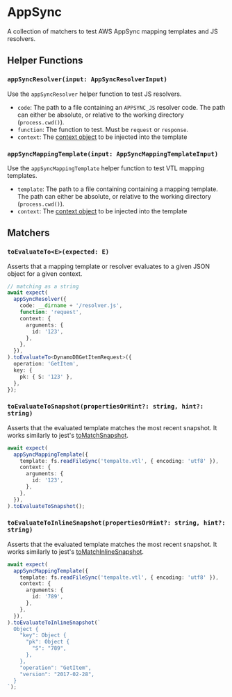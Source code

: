 # AppSync

A collection of matchers to test AWS AppSync mapping templates and JS resolvers.

## Helper Functions

### `appSyncResolver(input: AppSyncResolverInput)`

Use the `appSyncResolver` helper function to test JS resolvers.

- `code`: The path to a file containing an `APPSYNC_JS` resolver code. The path can either be absolute, or relative to the working directory (`process.cwd()`).
- `function`: The function to test. Must be `request` or `response`.
- `context`: The [context object](https://docs.aws.amazon.com/appsync/latest/devguide/resolver-context-reference-js.html) to be injected into the template

### `appSyncMappingTemplate(input: AppSyncMappingTemplateInput)`

Use the `appSyncMappingTemplate` helper function to test VTL mapping templates.

- `template`: The path to a file containing containing a mapping template. The path can either be absolute, or relative to the working directory (`process.cwd()`).
- `context`: The [context object](https://docs.aws.amazon.com/appsync/latest/devguide/resolver-context-reference.html#accessing-the-context) to be injected into the template

## Matchers

### `toEvaluateTo<E>(expected: E)`

Asserts that a mapping template or resolver evaluates to a given JSON object for a given context.

```typescript
// matching as a string
await expect(
  appSyncResolver({
    code: __dirname + '/resolver.js',
    function: 'request',
    context: {
      arguments: {
        id: '123',
      },
    },
  }),
).toEvaluateTo<DynamoDBGetItemRequest>({
  operation: 'GetItem',
  key: {
    pk: { S: '123' },
  },
});
```

### `toEvaluateToSnapshot(propertiesOrHint?: string, hint?: string)`

Asserts that the evaluated template matches the most recent snapshot. It works similarly to jest's [toMatchSnapshot](https://jestjs.io/docs/expect#tomatchsnapshotpropertymatchers-hint).

```typescript
await expect(
  appSyncMappingTemplate({
    template: fs.readFileSync('tempalte.vtl', { encoding: 'utf8' }),
    context: {
      arguments: {
        id: '123',
      },
    },
  }),
).toEvaluateToSnapshot();
```

### `toEvaluateToInlineSnapshot(propertiesOrHint?: string, hint?: string)`

Asserts that the evaluated template matches the most recent snapshot. It works similarly to jest's [toMatchInlineSnapshot](https://jestjs.io/docs/expect#tomatchinlinesnapshotpropertymatchers-inlinesnapshot).

```typescript
await expect(
  appSyncMappingTemplate({
    template: fs.readFileSync('tempalte.vtl', { encoding: 'utf8' }),
    context: {
      arguments: {
        id: '789',
      },
    },
  }),
).toEvaluateToInlineSnapshot(`
  Object {
    "key": Object {
      "pk": Object {
        "S": "789",
      },
    },
    "operation": "GetItem",
    "version": "2017-02-28",
  }
`);
```
